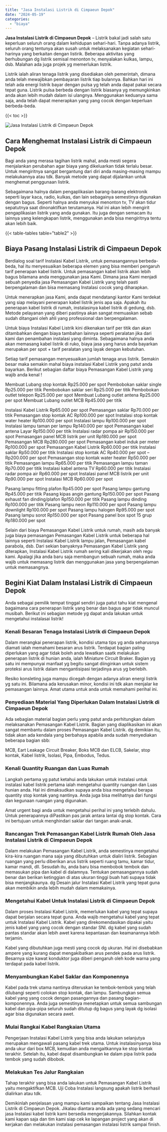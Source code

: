 ```yaml
---
title: "Jasa Instalasi Listrik di Cimpaeun Depok"
date: "2024-05-19"
categories: 
  - "biaya"
---
```


**Jasa Instalasi Listrik di Cimpaeun Depok** – Listrik bakal jadi salah satu keperluan seluruh orang dalam kehidupan sehari-hari. Tanpa adanya listrik, seluruh orang tentunya akan susah untuk melaksanakan kegiatan sehari-harinya yang berkaitan dengan listirik. Beberapa aktivitas yang berhubungan dg listrik semisal menonton tv, menyalakan kulkas, lampu, dsb. Malahan ada juga projek yg memerlukan listrik.

Listrik ialah aliran tenaga listrik yang disediakan oleh pemerintah, dimana anda telah mewajibkan pembayaran listrik tiap bulannya. Bahkan hari ini telah ada energi listrik bayar dengan pulsa yg telah anda dapat pakai secara tepat guna. Listrik pulsa berbeda dengan listrik biasanya yg memungkinkan anda akan lebih mudah dalam isi ulangnya. Menggunakan keduanya sama saja, anda telah dapat menerapkan yang yang cocok dengan keperluan berbeda-beda.

{{< toc >}}

![Jasa Instalasi Listrik di Cimpaeun Depok](/images/instalasi-listrik-murah08.png)

## Cara Menghemat Instalasi Listrik di Cimpaeun Depok

Bagi anda yang merasa tagihan listrik mahal, anda mesti segera menjalankan perubahan agar biaya yang dikeluarkan tidak terlalu besar. Untuk mengiritnya sangat bergantung dari diri anda masing-masing mampu melakukannya atau tdk. Banyak metode yang dapat dijalankan untuk menghemat penggunaan listrik.

Sebagaimana halnya dalam pengaplikasian barang-barang elektronik seperti layar kaca, radio, kulkas, dan lain sebagainya semestinya digunakan dengan bagus. Seperti halnya anda menyukai menonton tv, TV akan tidur sepatutnya saat dinonaktifkan terutamanya. Hal ini akan lebih mengirit pengaplikasian listrik yang anda gunakan. Itu juga dengan semacam itu lainnya yang kelengkapan listrik, menggunakan anda bisa mengiritnya tentu akan lebih baik.

{{< table-tables table="table2" >}}

## Biaya Pasang Instalasi Listrik di Cimpaeun Depok

Berdialog soal tarif Instalasi Kabel Listrik, untuk pemasangannya berbeda-beda, hal itu menyesuaikan beberapa elemen yang bisa memberi pengaruh tarif penerapan kabel listrik. Untuk pemasangan kabel listrik akan lebih bagus bilamana anda menggunakan jasa Kami. Dimana jasa Kami menjadi sebuah penyedia jasa Pemasangan Kabel Listrik yang telah pasti berpengalaman dan bisa memasang Instalasi cocok yang diharapkan.

Untuk menerapkan jasa Kami, anda dapat mendatangi kantor Kami terdekat yang siap melayani penerapan kabel listrik jenis apa saja. Apakah itu penerapan kabel listrik di rumah, instalasinya kabel listrik di gedung, dsb. Metode pelayanan yang diberi pastinya akan sangat memuaskan sebab sudah ditangani oleh ahli yang professional dan berpengalaman.

Untuk biaya Instalasi Kabel Listrik kini dikenakan tarif per titik dan akan ditambahkan dengan biaya tambahan lainnya seperti peralatan jika dari kami dan penambahan instalasi yang diminta. Sebagaimana halnya anda akan memasang kabel listrik di ruko, biaya jasa yang harus anda bayarkan merupakan per spot + tarif peralatan yang layak dengan kebutuhan.

Setiap tarif pemasangan menyesuaikan jumlah tenaga arus listrik. Semakin besar maka semakin mahal biaya instalasi Kabel Listrik yang patut anda bayarkan. Berikut sebagian daftar biaya Pemasangan Kabel Listrik yang wajib anda kenal !

Membuat Lubang stop kontak Rp25.000 per spot Pembobokan saklar single Rp25.000 per titik Pembobokan saklar seri Rp25.000 per titik Pembobokan outlet telepon Rp25.000 per spot Membuat Lubang outlet antena Rp25.000 per spot Membuat Lubang outlet MCB Rp45.000 per titik

Instalasi Kabel Listrik Rp65.000 per spot Pemasangan saklar Rp70.000 per titik Pemasangan stop kontak AC Rp100.000 per spot Instalasi stop kontak water heater Rp100.000 per spot Instalasi lampu Rp100.000 per spot Instalasi lampu taman per lampu Rp140.000 per spot Pemasangan kabel antena Layar Rp150.000 per titik Instalasi radar pompa air Rp150.000 per spot Pemasangan panel MCB listrik per unit Rp180.000 per spot Pemasangan MCB Rp280.000 per spot Pemasangan kabel induk per meter Rp100.000 per spot Pemasangan Kabel Listrik Rp60.000 per titik Instalasi saklar Rp50.000 per titik Instalasi stop kontak AC Rp40.000 per spot – Rp200.000 per spot Pemasangan stop kontak water heater Rp50.000 per titik Pemasangan lampu Rp65.000 per titik Pemasangan lampu taman Rp70.000 per titik Instalasi kabel antena TV Rp60.000 per titik Instalasi radar pompa air Rp60.000 per spot Instalasi panel MCB listrik per unit Rp90.000 per spot Instalasi MCB Rp60.000 per spot

Pasang lampu fitting plafon Rp45.000 per spot Pasang lampu gantung Rp45.000 per titik Pasang kipas angin gantung Rp150.000 per spot Pasang exhaust fan dinding/plafon Rp150.000 per titik Pasang lampu dinding Rp100.000 per titik Pasang lampu neon Rp110.000 per spot Pasang lampu downlight Rp100.000 per spot Pasang lampu halogen Rp95.000 per spot Pasang lampu sorot Rp150.000 per spot Pasang panel box spot 15 grup Rp180.000 per spot

Selain dari biaya Pemasangan Kabel Listrik untuk rumah, masih ada banyak juga biaya pemasangan Pemasangan Kabel Listrik untuk beberapa hal lainnya seperti Instalasi Kabel Listrik lampu jalan, Pemasangan kabel parabola, dsb. Dari sekian banyaknya Pemasangan Kabel Listrik yang diterapkan, Instalasi Kabel Listrik rumah sering kali dikerjakan oleh regu kami. Apalagi jika anda baru saja membangun sebuah rumah, maka anda wajib untuk memasang listrik dan menggunakan jasa yang berpengalaman untuk memasangnya.

## Begini Kiat Dalam Instalasi Listrik di Cimpaeun Depok


Anda sebagai pemilik tempat tinggal sendiri juga patut tahu kiat mengenal bagaimana cara penerapan listrik yang benar dan bagus agar tidak muncul musibah. Berikut ini sebagian metode yg dapat anda lakukan untuk mengetahui instalasai listrik!

### Kenali Besaran Tenaga Instalasi Listrik di Cimpaeun Depok

Dalam merangkai penerapan listrik, kondisi utama tips yg anda seharusnya diamati ialah memahami besaran arus listrik. Terdapat bagian paling diperlukan yang agar tidak boleh anda lewatkan saatk melakukan penerapan listrik di hunian anda, ialah Miniature Circuit Braker. Bagian yg satu ini mempunyai manfaat yg begitu sangat diinginkan untuk sistem proteksi arus listrik dalam mengantisipasi terjadinya arus yg berlebih.

Resiko konsleting juga mampu dicegah dengan adanya aliran energi listrik yg satu ini. Bilamana ada kerusakan minor, kondisi ini tdk akan menjalar ke pemasangan lainnya. Amat utama untuk anda untuk memahami perihal ini.

### Penyediaan Material Yang Diperlukan Dalam Instalasi Listrik di Cimpaeun Depok

Ada sebagian material bagian perlu yang patut anda perhitungkan dalam melaksanakan Pemasangan Kabel Listrik. Bagian yang diaplikasikan ini akan sangat membantu dalam proses Pemasangan Kabel Listrik. dg demikian itu, tidak akan ada kendala yang berbahaya apabila anda sudah menyediakan beberapa bagian sbb:

MCB, Eart Leakage Circuit Breaker, Boks MCB dan ELCB, Sakelar, stop kontak, Kabel listrik, Isolasi, Pipa, Embodus, Tedus.

### Kenali Quantity Ruangan dan Luas Rumah

Langkah pertama yg patut ketahui anda lakukan untuk instalasi untuk instalasi kabel listrik pertama ialah mengetahui quantity ruangan dan Luas hunian anda. Hal ini dimaksudkan supaya anda bisa mengetahui berapa quantity stop kontak yang nantinya. Anda juga bisa melihatnya dari fungsi dan kegunaan ruangan yang digunakan.

Amat urgent bagi anda untuk mengetahui perihal ini yang terlebih dahulu. Untuk penerapannya diPastikan pas jarak antara lantai dg stop kontak. Cara ini bertujuan untuk menghindari saklar dari tangan anak-anak.

### Rancangan Trek Pemasangan Kabel Listrik Rumah Oleh Jasa Instalasi Listrik di Cimpaeun Depok

Dalam melakukan Pemasangan Kabel Listrik, anda semestinya mengetahui kira-kira ruangan mana saja yang dibutuhkan untuk dialiri listrik. Sebagian ruangan yang perlu diberikan arus listrik seperti ruang tamu, kamar tidur, kamar mandi, dll. Sesudah itu, anda baru bisa membobok tembok dan memasukan pipa dan kabel di dalamnya. Tentukan pemasangannya sudah benar dan berikan ketinggian di atas ukuran tinggi buah hati supaya tidak bisa menjangkaunya. dg Desain jalur Instalasi Kabel Listrik yang tepat guna akan membikin anda lebih mudah dalam memakainya.

### Mengetahui Kabel Untuk Instalasi Listrik di Cimpaeun Depok

Dalam proses Instalasi Kabel Listrik, memerlukan kabel yang tepat supaya dapat berjalan secara tepat guna. Anda wajib mengetahui kabel yang tepat untuk Instalasi Kabel Listrik. Kabel yang direkomendasikan dipakai yaitu jenis kabel yang yang cocok dengan standar SNI. dg kabel yang sudah pantas standar akan lebih awet karena kepantasan dan keamanannya lebih terjamin.

Kabel yang dibutuhkan juga mesti yang cocok dg ukuran. Hal ini disebabkan ampere yang kurang dapat mengakibatkan arus pendek pada arus listrik. Besarnya size kawat konduktor juga diberi pengaruh oleh kode warna yang terdapat pada kabel listrik.

### Menyambungkan Kabel Saklar dan Komponennya

Kabel pada trek utama nantinya diteruskan ke tembok-tembok yang telah dilubangi seperti colokan stop kontak, dan lampu. Sambungkan semua kabel yang yang cocok dengan pasangannya dan pasang bagian-komponennya. Anda juga semestinya menetapkan untuk semua sambungan kabel dan pipa-pipa seluruh sudah ditutup dg bagus yang layak dg isolasi agar bisa digunakan secara awet.

### Mulai Rangkai Kabel Rangkaian Utama

Pengerjaan Instalasi Kabel Listrik yang bisa anda lakukan selanjutya merupakan mengawali pasang kabel trek utama. Untuk instalasinyanya bisa anda ukur dari box MCB, kemudian anda mengaitkannya ke stop kontak terakhir. Setelah itu, kabel dapat disambungkan ke dalam pipa listrik pada tembok yang sudah dibobok.

### Melakukan Tes Jalur Rangkaian

Tahap terakhir yang bisa anda lakukan untuk Pemasangan Kabel Listrik yaitu mengaktifkan MCB. Uji Coba Instalasi langsung apakah listrik berhasil dialirkan atau tdk.

Demikinlah penjelasan yang mampu kami sampaikan tentang Jasa Instalasi Listrik di Cimpaeun Depok. Jikalau diantara anda ada yang sedang mencari jasa Instalasi kabel listrik kami bersedia mengerjakannya. Silahkan kontak kami kapan saja dan tim kami siap cek ke lapangan project yang akan di kerjakan dan melakukan instalasi pemasangan instalasi listrik sampai finish.
